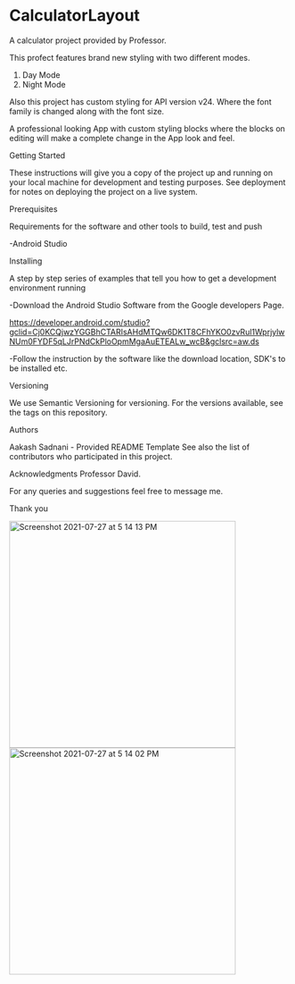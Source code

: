 # CalculatorLayout
A calculator project provided by Professor.

This profect features brand new styling with two different modes. 
1. Day Mode
2. Night Mode

Also this project has custom styling for API version v24. Where the font family is changed along with the font size.

A professional looking App with custom styling blocks where the blocks on editing will make a complete change in the App look and feel.


Getting Started

These instructions will give you a copy of the project up and running on your local machine for development and testing purposes. See deployment for notes on deploying the project on a live system.

Prerequisites

Requirements for the software and other tools to build, test and push

-Android Studio

Installing

A step by step series of examples that tell you how to get a development environment running

-Download the Android Studio Software from the Google developers Page.

https://developer.android.com/studio?gclid=Cj0KCQjwzYGGBhCTARIsAHdMTQw6DK1T8CFhYKO0zvRul1WprjylwNUm0FYDF5qLJrPNdCkPloOpmMgaAuETEALw_wcB&gclsrc=aw.ds

-Follow the instruction by the software like the download location, SDK's to be installed etc.

Versioning

We use Semantic Versioning for versioning. For the versions available, see the tags on this repository.

Authors

Aakash Sadnani - Provided README Template See also the list of contributors who participated in this project.

Acknowledgments Professor David.



For any queries and suggestions feel free to message me.

Thank you


<img width="406" alt="Screenshot 2021-07-27 at 5 14 13 PM" src="https://user-images.githubusercontent.com/84158990/127228370-84318abc-a3fd-4516-86b3-a3054e090ae8.png">
<img width="406" alt="Screenshot 2021-07-27 at 5 14 02 PM" src="https://user-images.githubusercontent.com/84158990/127228380-6c068c46-ca08-4eee-8009-2c9e06d106b4.png">
